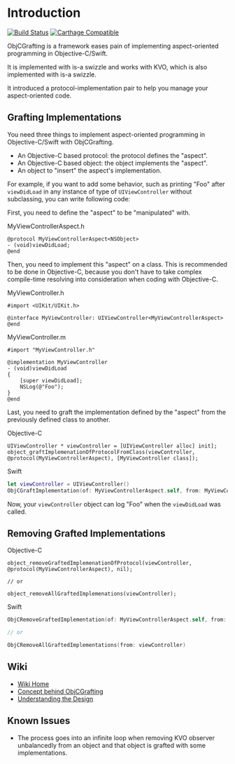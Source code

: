 # Introduction

[![Build Status](https://travis-ci.com/WeZZard/ObjCGrafting.svg?branch=master)](https://travis-ci.com/WeZZard/ObjCGrafting)
[![Carthage Compatible](https://img.shields.io/badge/Carthage-compatible-4BC51D.svg?style=flat)](https://github.com/Carthage/Carthage)

ObjCGrafting is a framework eases pain of implementing aspect-oriented
programming in Objective-C/Swift.

It is implemented with is-a swizzle and works with KVO, which is also
implemented with is-a swizzle.

It introduced a protocol-implementation pair to help you manage your
aspect-oriented code.

## Grafting Implementations

You need three things to implement aspect-oriented programming in
Objective-C/Swift with ObjCGrafting.

- An Objective-C based protocol: the protocol defines the "aspect".
- An Objective-C based object: the object implements the "aspect".
- An object to "insert" the aspect's implementation.

For example, if you want to add some behavior, such as printing "Foo"
after `viewDidLoad` in any instance of type of `UIViewController` without
subclassing, you can write following code:

First, you need to define the "aspect" to be "manipulated" with.

MyViewControllerAspect.h

```objc
@protocol MyViewControllerAspect<NSObject>
- (void)viewDidLoad;
@end
```

Then, you need to implement this "aspect" on a class. This is recommended
to be done in Objective-C, because you don't have to take complex
compile-time resolving into consideration when coding with Objective-C.

MyViewController.h

```objc
#import <UIKit/UIKit.h>

@interface MyViewController: UIViewController<MyViewControllerAspect>
@end
```

MyViewController.m

```objc
#import "MyViewController.h"

@implementation MyViewController
- (void)viewDidLoad
{
    [super viewDidLoad];
    NSLog(@"Foo");
}
@end
```

Last, you need to graft the implementation defined by the "aspect" from
the previously defined class to another.

Objective-C

```objc
UIViewController * viewController = [UIViewController alloc] init];
object_graftImplemenationOfProtocolFromClass(viewController, @protocol(MyViewControllerAspect), [MyViewController class]);
```

Swift

```swift
let viewController = UIViewController()
ObjCGraftImplementation(of: MyViewControllerAspect.self, from: MyViewController.self, to: viewController)
```

Now, your `viewController` object can log "Foo" when the `viewDidLoad` was
called.

## Removing Grafted Implementations

Objective-C

```objc
object_removeGraftedImplemenationOfProtocol(viewController, @protocol(MyViewControllerAspect), nil);

// or

object_removeAllGraftedImplemenations(viewController);
```

Swift

```swift
ObjCRemoveGraftedImplementation(of: MyViewControllerAspect.self, from: viewController)

// or

ObjCRemoveAllGraftedImplementations(from: viewController)
```

## Wiki

- [Wiki Home](https://github.com/WeZZard/ObjCGrafting/wiki/)
- [Concept behind ObjCGrafting](https://github.com/WeZZard/ObjCGrafting/wiki/Concept-behind-ObjCGrafting)
- [Understanding the Design](https://github.com/WeZZard/ObjCGrafting/wiki/Understanding-the-Design)

## Known Issues

- The process goes into an infinite loop when removing KVO observer
  unbalancedly from an object and that object is grafted with some
  implementations.
